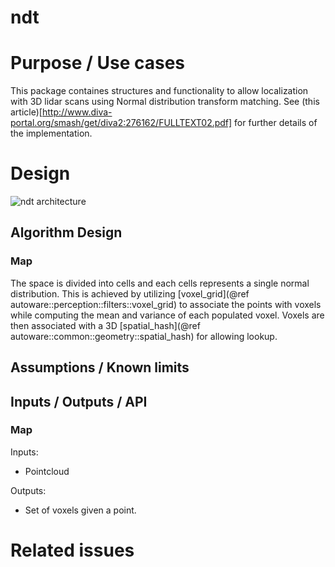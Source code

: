 ndt
=============

# Purpose / Use cases

This package containes structures and functionality to allow localization with 3D lidar scans using Normal distribution transform matching. See (this article)[http://www.diva-portal.org/smash/get/diva2:276162/FULLTEXT02.pdf]
for further details of the implementation.

# Design

![ndt architecture](images/ndt_uml.svg)

## Algorithm Design

### Map

The space is divided into cells and each cells represents a single normal distribution. This is achieved by utilizing [voxel_grid](@ref autoware::perception::filters::voxel_grid) to
 associate the points with voxels while computing the mean and variance of each populated voxel. Voxels are then associated with a
 3D [spatial_hash](@ref autoware::common::geometry::spatial_hash) for allowing lookup.


## Assumptions / Known limits


## Inputs / Outputs / API

### Map
 Inputs:
 * Pointcloud

 Outputs:
 * Set of voxels given a point.

# Related issues

